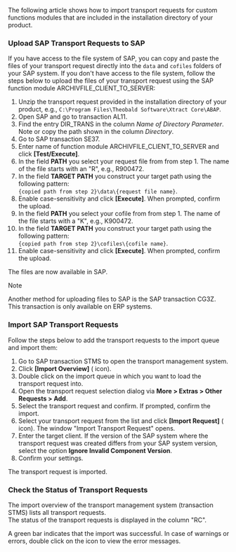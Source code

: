 The following article shows how to import transport requests for custom functions modules that are included in the installation directory of your product.

### Upload SAP Transport Requests to SAP

If you have access to the file system of SAP, you can copy and paste the files of your transport request directly into the `data` and `cofiles` folders of your SAP system. If you don't have access to the file system, follow the steps below to upload the files of your transport request using the SAP function module ARCHIVFILE_CLIENT_TO_SERVER:

1. Unzip the transport request provided in the installation directory of your product, e.g., `C:\Program Files\Theobald Software\Xtract Core\ABAP`.
1. Open SAP and go to transaction AL11.
1. Find the entry DIR_TRANS in the column *Name of Directory Parameter*. Note or copy the path shown in the column *Directory*.
1. Go to SAP transaction SE37.
1. Enter name of function module ARCHIVFILE_CLIENT_TO_SERVER and click **[Test/Execute]**.
1. In the field **PATH** you select your request file from from step 1. The name of the file starts with an "R", e.g., R900472.
1. In the field **TARGET PATH** you construct your target path using the following pattern:\
   `{copied path from step 2}\data\{request file name}`.
1. Enable case-sensitivity and click **[Execute]**. When prompted, confirm the upload.
1. In the field **PATH** you select your cofile from from step 1. The name of the file starts with a "K", e.g., K900472.
1. In the field **TARGET PATH** you construct your target path using the following pattern:\
   `{copied path from step 2}\cofiles\{cofile name}`.
1. Enable case-sensitivity and click **[Execute]**. When prompted, confirm the upload.

The files are now available in SAP.

Note

Another method for uploading files to SAP is the SAP transaction CG3Z. This transaction is only available on ERP systems.

### Import SAP Transport Requests

Follow the steps below to add the transport requests to the import queue and import them:

1. Go to SAP transaction STMS to open the transport management system.
1. Click **[Import Overview]** ( icon).
1. Double click on the import queue in which you want to load the transport request into.
1. Open the transport request selection dialog via **More > Extras > Other Requests > Add**.
1. Select the transport request and confirm. If prompted, confirm the import.
1. Select your transport request from the list and click **[Import Request]** ( icon). The window "Import Transport Request" opens.
1. Enter the target client. If the version of the SAP system where the transport request was created differs from your SAP system version, select the option **Ignore Invalid Component Version**.
1. Confirm your settings.

The transport request is imported.

### Check the Status of Transport Requests

The import overview of the transport management system (transaction STMS) lists all transport requests.\
The status of the transport requests is displayed in the column "RC".

A green bar indicates that the import was successful. In case of warnings or errors, double click on the icon to view the error messages.
